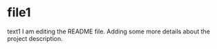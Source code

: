 # file1
text1
I am editing the README file. Adding some more details about the project description.
